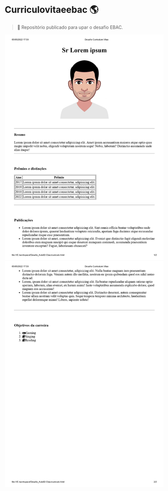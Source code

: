 # Curriculo**vitae**ebac :earth_americas:

> :milky_way: Repositório publicado para upar o desafio EBAC.

![Esse é um print da minha pagina!](image/pag1.jpg "Primeira pagina")
![Esse é um print da minha pagina!](image/pag2.jpg "Segunda pagina")
